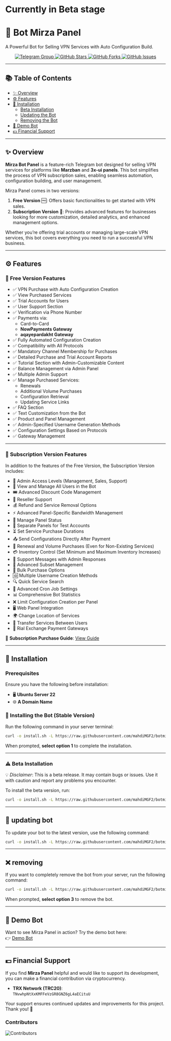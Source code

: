 # Currently in Beta stage






# 🤖 Bot Mirza Panel

A Powerful Bot for Selling VPN Services with Auto Configuration Build.

<p align="center">
    <a href="https://t.me/mirzapanel" target="_blank">
        <img src="https://img.shields.io/badge/Telegram-Group-blue?style=flat-square&logo=telegram" alt="Telegram Group"/>
    </a>
    <a href="https://github.com/mahdiMGF2/botmirzapanel" target="_blank">
        <img src="https://img.shields.io/github/stars/mahdiMGF2/botmirzapanel?style=social" alt="GitHub Stars"/>
    </a>
    <a href="https://img.shields.io/github/forks/mahdiMGF2/botmirzapanel?style=flat-square" target="_blank">
        <img src="https://img.shields.io/github/forks/mahdiMGF2/botmirzapanel?style=flat-square" alt="GitHub Forks"/>
    </a>
    <a href="https://github.com/mahdiMGF2/botmirzapanel/issues" target="_blank">
        <img src="https://img.shields.io/github/issues/mahdiMGF2/botmirzapanel?style=flat-square" alt="GitHub Issues"/>
    </a>
</p>


---

## 📚 Table of Contents

- [✨ Overview](#-overview)
- [⚙️ Features](#️-features)
- [🚀 Installation](#-installation)
  - [Beta Installation](#️-beta-installation)
  - [Updating the Bot](#-updating-bot)
  - [Removing the Bot](#-removing)
- [📱 Demo Bot](#-demo-bot)
- [💵 Financial Support](#-financial-support)

---

## ✨ Overview

**Mirza Bot Panel** is a feature-rich Telegram bot designed for selling VPN services for platforms like **Marzban** and **3x-ui panels**. This bot simplifies the process of VPN subscription sales, enabling seamless automation, configuration building, and user management.

Mirza Panel comes in two versions:  
1. **Free Version** 🆓: Offers basic functionalities to get started with VPN sales.  
2. **Subscription Version** 💎: Provides advanced features for businesses looking for more customization, detailed analytics, and enhanced management options.  

Whether you’re offering trial accounts or managing large-scale VPN services, this bot covers everything you need to run a successful VPN business.

---

## ⚙️ Features

### 🔹 **Free Version Features**

- ✅ VPN Purchase with Auto Configuration Creation
- ✅ View Purchased Services
- ✅ Trial Accounts for Users
- ✅ User Support Section
- ✅ Verification via Phone Number
- ✅ Payments via:
  - Card-to-Card
  - **NowPayments Gateway**
  - **aqayepardakht Gateway**
- ✅ Fully Automated Configuration Creation
- ✅ Compatibility with All Protocols
- ✅ Mandatory Channel Membership for Purchases
- ✅ Detailed Purchase and Trial Account Reports
- ✅ Tutorial Section with Admin-Customizable Content
- ✅ Balance Management via Admin Panel
- ✅ Multiple Admin Support
- ✅ Manage Purchased Services:
  - Renewals
  - Additional Volume Purchases
  - Configuration Retrieval
  - Updating Service Links
- ✅ FAQ Section
- ✅ Text Customization from the Bot
- ✅ Product and Panel Management
- ✅ Admin-Specified Username Generation Methods
- ✅ Configuration Settings Based on Protocols
- ✅ Gateway Management

---

### 🔹 **Subscription Version Features**

In addition to the features of the Free Version, the Subscription Version includes:

- 🔐 Admin Access Levels (Management, Sales, Support)
- 🧾 View and Manage All Users in the Bot
- 🎟️ Advanced Discount Code Management
- 🤝 Reseller Support
- 💰 Refund and Service Removal Options
- ⚡ Advanced Panel-Specific Bandwidth Management
- 🔄 Manage Panel Status
- 🔑 Separate Panels for Test Accounts
- ⏳ Set Service Purchase Durations
- 📤 Send Configurations Directly After Payment
- 🔄 Renewal and Volume Purchases (Even for Non-Existing Services)
- 💳 Inventory Control (Set Minimum and Maximum Inventory Increases)
- 📩 Support Messages with Admin Responses
- 🔗 Advanced Subset Management
- 🛒 Bulk Purchase Options
- 🆔 Multiple Username Creation Methods
- 🔍 Quick Service Search
- 📅 Advanced Cron Job Settings
- 📊 Comprehensive Bot Statistics
- ❌ Limit Configuration Creation per Panel
- 🖥️ Web Panel Integration
- 🌍 Change Location of Services
- 🔄 Transfer Services Between Users
- 💱 Rial Exchange Payment Gateways

📌 **Subscription Purchase Guide**: [View Guide](https://t.me/mirzaperimium/4)

---

## 🚀 Installation

### Prerequisites

Ensure you have the following before installation:
- 🖥️ **Ubuntu Server 22**
- 🌐 **A Domain Name**

### 🔧 Installing the Bot (Stable Version)

Run the following command in your server terminal:

```bash
curl -o install.sh -L https://raw.githubusercontent.com/mahdiMGF2/botmirzapanel/main/install.sh && bash install.sh
```

When prompted, **select option 1** to complete the installation.

---

### ⚠️ Beta Installation

💡 *Disclaimer*: This is a beta release. It may contain bugs or issues. Use it with caution and report any problems you encounter.

To install the beta version, run:

```bash
curl -o install.sh -L https://raw.githubusercontent.com/mahdiMGF2/botmirzapanel/main/install.sh && bash install.sh -beta
```

---

## 🔄 updating bot

To update your bot to the latest version, use the following command:

```bash
curl -o install.sh -L https://raw.githubusercontent.com/mahdiMGF2/botmirzapanel/main/install.sh && bash install.sh -update
```

---

## ❌ removing

If you want to completely remove the bot from your server, run the following command:

```bash
curl -o install.sh -L https://raw.githubusercontent.com/mahdiMGF2/botmirzapanel/main/install.sh && bash install.sh
```

When prompted, **select option 3** to remove the bot.

---

## 📱 Demo Bot

Want to see Mirza Panel in action? Try the demo bot here:  
👉 [Demo Bot](https://t.me/marzbaninfobot)

---

## 💵 Financial Support

If you find **Mirza Panel** helpful and would like to support its development, you can make a financial contribution via cryptocurrency.

- **TRX Network (TRC20)**:  
  `TNvwhpNtXxKMFFeVzGR8GNZ6gL4aECituU`

Your support ensures continued updates and improvements for this project. Thank you! 🙌

### Contributors

![Contributors](https://contrib.rocks/image?repo=mahdiMGF2/botmirzapanel)
